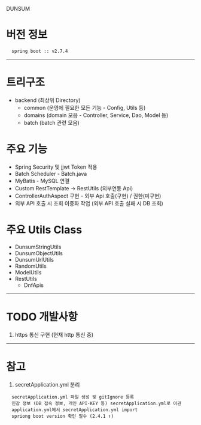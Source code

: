 DUNSUM

# 버전 정보
```
  spring boot :: v2.7.4
```

***

# 트리구조
* backend (최상위 Directory)
  * common (운영에 필요한 모든 기능 - Config, Utils 등)
  * domains (domain 모음 - Controller, Service, Dao, Model 등)
  * batch (batch 관련 모음)

# 주요 기능
* Spring Security 및 jjwt Token 적용
* Batch Scheduler - Batch.java
* MyBatis - MySQL 연결
* Custom RestTemplate → RestUtils (외부연동 Api)
* ControllerAuthAspect 구현 - 외부 Api 호출(구현) / 권한(미구현)
* 외부 API 호출 시 조회 이중화 작업 (외부 API 호출 실패 시 DB 조회)

# 주요 Utils Class
* DunsumStringUtils
* DunsumObjectUtils
* DunsumUrlUtils
* RandomUtils
* ModelUtils
* RestUtils
  * DnfApis


***

# TODO 개발사항
1. https 통신 구현 (현재 http 통신 중)

***

# 참고
1. secretApplication.yml 분리
```
  secretApplication.yml 파일 생성 및 gitIgnore 등록
  민감 정보 (DB 접속 정보, 개인 API-KEY 등) secretApplication.yml로 이관
  application.yml에서 secretApplication.yml import
  spriong boot version 확인 필수 (2.4.1 ↑)
```

